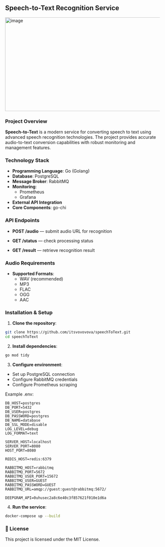 ## Speech-to-Text Recognition Service

<img width="1524" height="305" alt="image" src="https://github.com/user-attachments/assets/3586c131-5df5-4c08-81d3-01e49b0a9701" />


### Project Overview

**Speech-to-Text** is a modern service for converting speech to text using advanced speech recognition technologies. The project provides accurate audio-to-text conversion capabilities with robust monitoring and management features.

### Technology Stack

* **Programming Language**: Go (Golang)
* **Database**: PostgreSQL
* **Message Broker**: RabbitMQ
* **Monitoring**:
    * Prometheus
    * Grafana
* **External API Integration**
* **Core Components**:
    go-chi

### API Endpoints

* **POST /audio** — submit audio URL for recognition

* **GET /status** — check processing status
* **GET /result** — retrieve recognition result

### Audio Requirements

* **Supported Formats**:
    * WAV (recommended)
    * MP3
    * FLAC
    * OGG
    * AAC

### Installation & Setup

1. **Clone the repository**:
```bash
git clone https://github.com/itsvovovova/speechToText.git
cd speechToText
```

2. **Install dependencies**:
```bash
go mod tidy
```

3. **Configure environment**:
* Set up PostgreSQL connection
* Configure RabbitMQ credentials
* Configure Prometheus scraping

Example .env:
```
DB_HOST=postgres
DB_PORT=5432
DB_USER=postgres
DB_PASSWORD=postgres
DB_NAME=database
DB_SSL_MODE=disable
LOG_LEVEL=debug
LOG_FORMAT=text

SERVER_HOST=localhost
SERVER_PORT=8080
HOST_PORT=8080

REDIS_HOST=redis:6379

RABBITMQ_HOST=rabbitmq
RABBITMQ_PORT=5672
RABBITMQ_USER_PORT=15672
RABBITMQ_USER=GUEST
RABBITMQ_PASSWORD=GUEST
RABBITMQ_URL=amqp://guest:guest@rabbitmq:5672/

DEEPGRAM_API=0uhusec2a8c6e40c3f857621f010e1d6a
```
4. **Run the service**:
```bash
docker-compose up --build
```
### 📜 License

This project is licensed under the MIT License.
